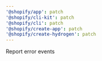 ```yaml
---
'@shopify/app': patch
'@shopify/cli-kit': patch
'@shopify/cli': patch
'@shopify/create-app': patch
'@shopify/create-hydrogen': patch
---
```


Report error events
